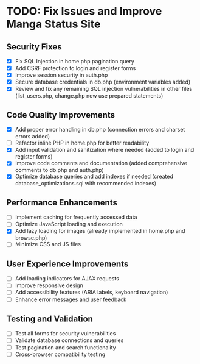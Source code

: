 # TODO: Fix Issues and Improve Manga Status Site

## Security Fixes
- [x] Fix SQL Injection in home.php pagination query
- [x] Add CSRF protection to login and register forms
- [x] Improve session security in auth.php
- [x] Secure database credentials in db.php (environment variables added)
- [x] Review and fix any remaining SQL injection vulnerabilities in other files (list_users.php, change.php now use prepared statements)

## Code Quality Improvements
- [x] Add proper error handling in db.php (connection errors and charset errors added)
- [ ] Refactor inline PHP in home.php for better readability
- [x] Add input validation and sanitization where needed (added to login and register forms)
- [x] Improve code comments and documentation (added comprehensive comments to db.php and auth.php)
- [x] Optimize database queries and add indexes if needed (created database_optimizations.sql with recommended indexes)

## Performance Enhancements
- [ ] Implement caching for frequently accessed data
- [ ] Optimize JavaScript loading and execution
- [x] Add lazy loading for images (already implemented in home.php and browse.php)
- [ ] Minimize CSS and JS files

## User Experience Improvements
- [ ] Add loading indicators for AJAX requests
- [ ] Improve responsive design
- [ ] Add accessibility features (ARIA labels, keyboard navigation)
- [ ] Enhance error messages and user feedback

## Testing and Validation
- [ ] Test all forms for security vulnerabilities
- [ ] Validate database connections and queries
- [ ] Test pagination and search functionality
- [ ] Cross-browser compatibility testing
